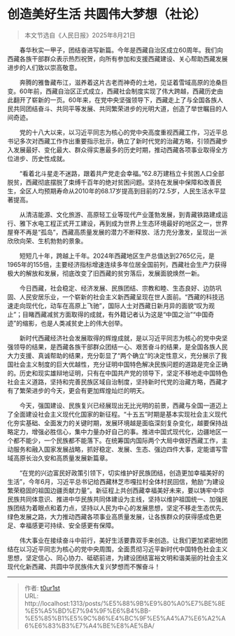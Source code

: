 # 创造美好生活 共圆伟大梦想（社论）


> 本文节选自《人民日报》2025年8月21日

  春华秋实一甲子，团结奋进写新篇。今年是西藏自治区成立60周年。我们向西藏各族干部群众表示热烈祝贺，向所有参加和支援西藏建设、关心帮助西藏发展进步的人们致以崇高敬意。

  奔腾的雅鲁藏布江，滋养着这片古老而神奇的土地，见证着雪域高原的沧桑巨变。60年前，西藏自治区正式成立，西藏社会制度实现了伟大跨越，西藏历史由此翻开了崭新的一页。60年来，在党中央坚强领导下，西藏走上了与全国各族人民共同团结奋斗、共同平等发展、共同繁荣进步的光明大道，创造了举世瞩目的人间奇迹。

  党的十八大以来，以习近平同志为核心的党中央高度重视西藏工作，习近平总书记多次对西藏工作作出重要指示批示，确立了新时代党的治藏方略，引领西藏步入发展最好、变化最大、群众得实惠最多的历史时期，推动西藏各项事业取得全方位进步、历史性成就。

  “看着北斗星走不迷路，跟着共产党走会幸福。”62.8万建档立卡贫困人口全部脱贫，西藏彻底摆脱了束缚千百年的绝对贫困问题。坚持在发展中保障和改善民生，全区人均预期寿命从2010年的68.17岁提高到目前的72.5岁，人民生活水平显著提高。

  从清洁能源、文化旅游、高原轻工业等现代产业蓬勃发展，到青藏铁路建成运行、雅下水电工程正式开工建设，再到成为世界上生态环境最好的地区之一，世界屋脊不再是“孤岛”，西藏高质量发展的潜力不断释放、活力充分激发，呈现出一派欣欣向荣、生机勃勃的景象。

  短短几十年，跨越上千年。2024年西藏地区生产总值达到2765亿元，是1965年的155倍，主要经济指标增速连续多年位居全国前列，西藏社会生产力获得极大的解放和发展，彻底改变了旧西藏的贫穷落后，发展面貌焕然一新。

  今日西藏，社会稳定、经济发展、民族团结、宗教和睦、生态良好、边防巩固、人民安居乐业，一个崭新的社会主义新西藏呈现在世人面前。“西藏的科技迅速走向现代化，动车在高原上飞驰”，国际人士对西藏日新月异的面貌“叹为观止”；目睹西藏减贫方面取得的成就，有外籍记者认为这是“中国之治”“中国奇迹”的缩影，也是人类减贫史上的伟大创举。

  新时代西藏经济社会发展取得的辉煌成就，是以习近平同志为核心的党中央坚强领导的结果，是西藏各族干部群众团结一心、艰苦奋斗的结果，是全国各族人民大力支援、真诚帮助的结果，充分彰显了“两个确立”的决定性意义，充分展示了我国社会主义制度的巨大优越性，充分证明中国特色解决民族问题的道路是完全正确的。历史和现实雄辩地证明，只有在中国共产党的领导下，坚定不移地走中国特色社会主义道路，坚持和完善民族区域自治制度，坚持新时代党的治藏方略，西藏才有了繁荣进步的今天，更会有更加辉煌灿烂的明天。

  今天，强国建设、民族复兴已经展现出无比光明的前景，西藏与全国一道迈上了全面建设社会主义现代化国家的新征程。“十五五”时期是基本实现社会主义现代化夯实基础、全面发力的关键时期，发展环境越是面临深刻复杂变化，越要保持战略定力，增强必胜信心，集中力量办好自己的事。推进中国式现代化，边疆地区一个都不能少，一个民族都不能落下。在统筹国内国际两个大局中做好西藏工作，主动服务和融入国家发展战略，抓好稳定、发展、生态、强边四件大事，定能谱写雪域高原长治久安和高质量发展新篇章。

  “在党的兴边富民好政策引领下，切实维护好民族团结，创造更加幸福美好的生活”，今年6月，习近平总书记给西藏林芝市嘎拉村全体村民回信，勉励“为建设繁荣稳固的祖国边疆贡献力量”。新征程上共创西藏幸福美好未来，要以铸牢中华民族共同体意识、推进中华民族共同体建设为主线，坚持以维护祖国统一、加强民族团结为着眼点和着力点，坚持以人民为中心的发展思想，坚定不移走生态优先、绿色发展之路，大力推动西藏各项事业高质量发展，让各族群众的获得感成色更足、幸福感更可持续、安全感更有保障。

  伟大事业在接续奋斗中前行，美好生活要靠双手来创造。让我们更加紧密地团结在以习近平同志为核心的党中央周围，全面贯彻习近平新时代中国特色社会主义思想，坚定信心、同心协力、砥砺前进，为建设团结富裕文明和谐美丽的社会主义现代化新西藏、共圆中华民族伟大复兴梦想而不懈奋斗！

---

> 作者: [t0ur1st](https://github.com/tyd2000)  
> URL: http://localhost:1313/posts/%E5%88%9B%E9%80%A0%E7%BE%8E%E5%A5%BD%E7%94%9F%E6%B4%BB-%E5%85%B1%E5%9C%86%E4%BC%9F%E5%A4%A7%E6%A2%A6%E6%83%B3%E7%A4%BE%E8%AE%BA/  


